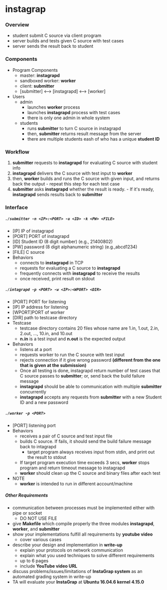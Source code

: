 # instagrap

### Overview
  - student submit C source via client program
  - server builds and tests given C source with test cases
  - server sends the result back to student

### Components
  - Program Components
    - master: __instagrapd__
    - sandboxed worker: __worker__
    - client: __submitter__
    - [submitter] <--> [instagrapd] <--> [worker]
  - Users
    - admin
      - launches __worker__ process
      - launches __instagrapd__ process with test cases
      - there is only one admin in whole system
    - students
      - runs __submitter__ to turn C source in instagrapd
      - then, __submitter__ returns result message from the server
      - there are multiple students eash of who has a unique __student ID__ 

### Workflow
  1. __submitter__ requests to __instagrapd__ for evaluating C source with student info
  2. __instagrapd__ delivers the C source with test input to __worker__ 
  3. then, __worker__ builds and runs the C source with given input, and returns back the output
    - repeat this step for each test case
  4. __submitter__ asks __instagrapd__ whether the result is ready.
    - If it's ready, __instagrapd__ sends results back to __submitter__

### Interface

##### `./submitter -n <IP>:<PORT> -u <ID> -k <PW> <FILE>`
- [IP]   IP of instagrapd
- [PORT] PORT of instagrapd
- [ID]   Student ID (8 digit number) (e.g., 21400802)
- [PW]   password (8 digit alphanumeric string) (e.g.,abcd1234)
- [FILE] C source
- Behaviors
  - connects to __instagrapd__ in TCP
  - requests for evaluating a C source to __instagrapd__
  - frequently connects with __instagrapd__ to receive the results
  - once received, print result on stdout

##### `./intagrapd -p <PORT> -w <IP>:<WPORT> <DIR>`
- [PORT] PORT for listening
- [IP]   IP address for listening
- [WPORT]PORT of worker
- [DIR] path to testcase directory
- Testcase
  - testcase directory contains 20 files whose name are 1.in, 1.out, 2.in, 2.out, ..., 10.in, and 10.out
  - __n.in__ is a test input and __n.out__ is the expected output
- Behaviors
  - listens at a port
  - requests worker to run the C source with test input
  - rejects connection if it give wrong password __(different from the one that is given at the submission)__
  - Once all testing is done, instagrapd return number of test cases that C source passes to __submitter__; or, send back the build failure message
  - __instagrapd__ should be able to communication with multiple __submitter__ concurrently
  - __instagrapd__ accepts any requests from __submitter__ with a new Student ID and a new password

##### `./worker -p <PORT>`
- [PORT]  listening port
- Behaviors
  - receives a pair of C source and test input file
  - builds C source. If fails, it should send the build failure message back to intagrapd
    - target program always receives input from stdin, and print out the result to stdout
  - If target program execution time exceeds 3 secs, __worker__ stops program and return timeout message to instagrapd
  - __worker__ should clean up the C source and binary files after each test
- NOTE
  - __worker__ is intended to run in different account/machine

##### Other Requirements
- communication between processes must be implemented either with pipe or socket
  - DO NOT USE FILE
- give __Makefile__ which compile properly the three modules __instagrapd__, __worker__, and __submitter__
- show your implementations fulfill all requirements by __youtube video__
  - cover various cases
- describe your design and implementation in __write-up__
  - explain your protocols on network communication
  - explain what you used techniques to solve different requirements
  - up to 6 pages
  - include __YouTube video URL__
- discuss problems/issues/limitations of __InstaGrap system__ as an automated grading system in write-up
- TA will evaluate your __InstaGrap__ at __Ubuntu 16.04.6 kernel 4.15.0__
